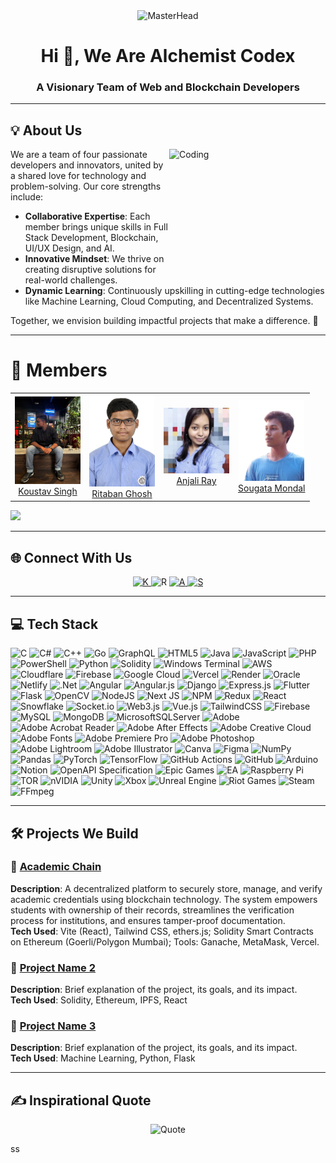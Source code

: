 <div align="center">
  <img src="https://i.pinimg.com/originals/36/2d/5c/362d5c55859146c0c7debfca296ad321.gif" alt="MasterHead">
</div>


<h1 align="center">Hi 👋, We Are Alchemist Codex</h1>
<h3 align="center">A Visionary Team of Web and Blockchain Developers</h3>

---

## 💡 About Us

<img align="right" alt="Coding" width="250" height="200" src="https://media.giphy.com/media/qgQUggAC3Pfv687qPC/giphy.gif">

We are a team of four passionate developers and innovators, united by a shared love for technology and problem-solving. Our core strengths include:

- **Collaborative Expertise**: Each member brings unique skills in Full Stack Development, Blockchain, UI/UX Design, and AI.
- **Innovative Mindset**: We thrive on creating disruptive solutions for real-world challenges.
- **Dynamic Learning**: Continuously upskilling in cutting-edge technologies like Machine Learning, Cloud Computing, and Decentralized Systems.

Together, we envision building impactful projects that make a difference. 🚀

---

# 💫 Members

<table>
  <tbody>
    <tr>
      <td align="center">
        <a href="https://github.com/koustavx08" target="_blank" rel="nofollow">
          <img src="images/koustav.jpg" width="105" alt="@Koustav" style="max-width:100%;"><br/>Koustav Singh
        </a>
      </td>
      <td align="center">
        <a href="https://github.com/ritaban06" target="_blank" rel="nofollow">
          <img src="images/ritaban.jpg" width="105" alt="@Ritaban" style="max-width:100%;"><br/>Ritaban Ghosh
        </a>
      </td>
      <td align="center">
        <a href="https://github.com/AnjaliRayyy" target="_blank" rel="nofollow">
          <img src="images/anjali.jpg" width="105" alt="@Anjali" style="max-width:100%;"><br/>Anjali Ray
        </a>
      </td>
      <td align="center">
        <a href="https://github.com/Kisuke-Urahara-Code-Whiz" target="_blank" rel="nofollow">
          <img src="images/sougata.png" width="105" alt="@Sougata" style="max-width:100%;"><br/>Sougata Mondal
        </a>
      </td>
    </tr>
  </tbody>
</table>

 ![](https://www.animatedimages.org/data/media/562/animated-line-image-0381.gif)

---

## 🌐 Connect With Us

<p align="center">
<a href="https://linktr.ee/koustaavs" target="blank"><img src="https://img.icons8.com/?size=100&id=111032&format=png&color=767fad" alt="K" width="40"/>
</a>
<a href="https://linktr.ee/ritaban06" target="blank" style="text-decoration: none;"><img src ="https://img.icons8.com/?size=100&id=111046&format=png&color=767fad" alt="R" width="40">
</a>
<a href="https://linktr.ee/rayyyanjali" target="blank"><img src="https://img.icons8.com/?size=100&id=38670&format=png&color=767fad" alt="A" width="40"/>
</a>
<a href="https://linktr.ee/member4" target="blank"><img src="https://img.icons8.com/?size=100&id=111048&format=png&color=767fad" alt="S" width="40"/></a>
</p>

---

## 💻 Tech Stack

![C](https://img.shields.io/badge/c-%2300599C.svg?style=plastic&logo=c&logoColor=white)
![C#](https://img.shields.io/badge/c%23-%23239120.svg?style=plastic&logo=csharp&logoColor=white)
![C++](https://img.shields.io/badge/c++-%2300599C.svg?style=plastic&logo=c%2B%2B&logoColor=white)
![Go](https://img.shields.io/badge/go-%2300ADD8.svg?style=plastic&logo=go&logoColor=white)
![GraphQL](https://img.shields.io/badge/-GraphQL-E10098?style=plastic&logo=graphql&logoColor=white)
![HTML5](https://img.shields.io/badge/html5-%23E34F26.svg?style=plastic&logo=html5&logoColor=white)
![Java](https://img.shields.io/badge/java-%23ED8B00.svg?style=plastic&logo=openjdk&logoColor=white)
![JavaScript](https://img.shields.io/badge/javascript-%23323330.svg?style=plastic&logo=javascript&logoColor=%23F7DF1E)
![PHP](https://img.shields.io/badge/php-%23777BB4.svg?style=plastic&logo=php&logoColor=white)
![PowerShell](https://img.shields.io/badge/PowerShell-%235391FE.svg?style=plastic&logo=powershell&logoColor=white)
![Python](https://img.shields.io/badge/python-3670A0?style=plastic&logo=python&logoColor=ffdd54)
![Solidity](https://img.shields.io/badge/Solidity-%23363636.svg?style=plastic&logo=solidity&logoColor=white)
![Windows Terminal](https://img.shields.io/badge/Windows%20Terminal-%234D4D4D.svg?style=plastic&logo=windows-terminal&logoColor=white)
![AWS](https://img.shields.io/badge/AWS-%23FF9900.svg?style=plastic&logo=amazon-aws&logoColor=white)
![Cloudflare](https://img.shields.io/badge/Cloudflare-F38020?style=plastic&logo=Cloudflare&logoColor=white)
![Firebase](https://img.shields.io/badge/firebase-%23039BE5.svg?style=plastic&logo=firebase)
![Google Cloud](https://img.shields.io/badge/GoogleCloud-%234285F4.svg?style=plastic&logo=google-cloud&logoColor=white)
![Vercel](https://img.shields.io/badge/vercel-%23000000.svg?style=plastic&logo=vercel&logoColor=white)
![Render](https://img.shields.io/badge/Render-%46E3B7.svg?style=plastic&logo=render&logoColor=white)
![Oracle](https://img.shields.io/badge/Oracle-F80000?style=plastic&logo=oracle&logoColor=white)
![Netlify](https://img.shields.io/badge/netlify-%23000000.svg?style=plastic&logo=netlify&logoColor=#00C7B7)
![.Net](https://img.shields.io/badge/.NET-5C2D91?style=plastic&logo=.net&logoColor=white)
![Angular](https://img.shields.io/badge/angular-%23DD0031.svg?style=plastic&logo=angular&logoColor=white)
![Angular.js](https://img.shields.io/badge/angular.js-%23E23237.svg?style=plastic&logo=angularjs&logoColor=white)
![Django](https://img.shields.io/badge/django-%23092E20.svg?style=plastic&logo=django&logoColor=white)
![Express.js](https://img.shields.io/badge/express.js-%23404d59.svg?style=plastic&logo=express&logoColor=%2361DAFB)
![Flutter](https://img.shields.io/badge/Flutter-%2302569B.svg?style=plastic&logo=Flutter&logoColor=white)
![Flask](https://img.shields.io/badge/flask-%23000.svg?style=plastic&logo=flask&logoColor=white)
![OpenCV](https://img.shields.io/badge/opencv-%23white.svg?style=plastic&logo=opencv&logoColor=white)
![NodeJS](https://img.shields.io/badge/node.js-6DA55F?style=plastic&logo=node.js&logoColor=white)
![Next JS](https://img.shields.io/badge/Next-black?style=plastic&logo=next.js&logoColor=white)
![NPM](https://img.shields.io/badge/NPM-%23CB3837.svg?style=plastic&logo=npm&logoColor=white)
![Redux](https://img.shields.io/badge/redux-%23593d88.svg?style=plastic&logo=redux&logoColor=white)
![React](https://img.shields.io/badge/react-%2320232a.svg?style=plastic&logo=react&logoColor=%2361DAFB)
![Snowflake](https://img.shields.io/badge/snowflake-%2329B5E8.svg?style=plastic&logo=snowflake&logoColor=white)
![Socket.io](https://img.shields.io/badge/Socket.io-black?style=plastic&logo=socket.io&badgeColor=010101)
![Web3.js](https://img.shields.io/badge/web3.js-F16822?style=plastic&logo=web3.js&logoColor=white)
![Vue.js](https://img.shields.io/badge/vue.js-%2335495e.svg?style=plastic&logo=vuedotjs&logoColor=%234FC08D)
![TailwindCSS](https://img.shields.io/badge/tailwindcss-%2338B2AC.svg?style=plastic&logo=tailwind-css&logoColor=white)
![Firebase](https://img.shields.io/badge/firebase-a08021?style=plastic&logo=firebase&logoColor=ffcd34)
![MySQL](https://img.shields.io/badge/mysql-4479A1.svg?style=plastic&logo=mysql&logoColor=white)
![MongoDB](https://img.shields.io/badge/MongoDB-%234ea94b.svg?style=plastic&logo=mongodb&logoColor=white)
![MicrosoftSQLServer](https://img.shields.io/badge/Microsoft%20SQL%20Server-CC2927?style=plastic&logo=microsoft%20sql%20server&logoColor=white)
![Adobe](https://img.shields.io/badge/adobe-%23FF0000.svg?style=plastic&logo=adobe&logoColor=white)
![Adobe Acrobat Reader](https://img.shields.io/badge/Adobe%20Acrobat%20Reader-EC1C24.svg?style=plastic&logo=Adobe%20Acrobat%20Reader&logoColor=white)
![Adobe After Effects](https://img.shields.io/badge/Adobe%20After%20Effects-9999FF.svg?style=plastic&logo=Adobe%20After%20Effects&logoColor=white)
![Adobe Creative Cloud](https://img.shields.io/badge/Adobe%20Creative%20Cloud-DA1F26.svg?style=plastic&logo=Adobe%20Creative%20Cloud&logoColor=white)
![Adobe Fonts](https://img.shields.io/badge/Adobe%20Fonts-000B1D.svg?style=plastic&logo=Adobe%20Fonts&logoColor=white)
![Adobe Premiere Pro](https://img.shields.io/badge/Adobe%20Premiere%20Pro-9999FF.svg?style=plastic&logo=Adobe%20Premiere%20Pro&logoColor=white)
![Adobe Photoshop](https://img.shields.io/badge/adobe%20photoshop-%2331A8FF.svg?style=plastic&logo=adobe%20photoshop&logoColor=white)
![Adobe Lightroom](https://img.shields.io/badge/Adobe%20Lightroom-31A8FF.svg?style=plastic&logo=Adobe%20Lightroom&logoColor=white)
![Adobe Illustrator](https://img.shields.io/badge/adobe%20illustrator-%23FF9A00.svg?style=plastic&logo=adobe%20illustrator&logoColor=white)
![Canva](https://img.shields.io/badge/Canva-%2300C4CC.svg?style=plastic&logo=Canva&logoColor=white)
![Figma](https://img.shields.io/badge/figma-%23F24E1E.svg?style=plastic&logo=figma&logoColor=white)
![NumPy](https://img.shields.io/badge/numpy-%23013243.svg?style=plastic&logo=numpy&logoColor=white)
![Pandas](https://img.shields.io/badge/pandas-%23150458.svg?style=plastic&logo=pandas&logoColor=white)
![PyTorch](https://img.shields.io/badge/PyTorch-%23EE4C2C.svg?style=plastic&logo=PyTorch&logoColor=white)
![TensorFlow](https://img.shields.io/badge/TensorFlow-%23FF6F00.svg?style=plastic&logo=TensorFlow&logoColor=white)
![GitHub Actions](https://img.shields.io/badge/github%20actions-%232671E5.svg?style=plastic&logo=githubactions&logoColor=white)
![GitHub](https://img.shields.io/badge/github-%23121011.svg?style=plastic&logo=github&logoColor=white)
![Arduino](https://img.shields.io/badge/-Arduino-00979D?style=plastic&logo=Arduino&logoColor=white)
![Notion](https://img.shields.io/badge/Notion-%23000000.svg?style=plastic&logo=notion&logoColor=white)
![OpenAPI Specification](https://img.shields.io/badge/openapiinitiative-%23000000.svg?style=plastic&logo=openapiinitiative&logoColor=white)
![Epic Games](https://img.shields.io/badge/epicgames-%23313131.svg?style=plastic&logo=epicgames&logoColor=white)
![EA](https://img.shields.io/badge/ea-%23000000.svg?style=plastic&logo=ea&logoColor=white)
![Raspberry Pi](https://img.shields.io/badge/-Raspberry_Pi-C51A4A?style=plastic&logo=Raspberry-Pi)
![TOR](https://img.shields.io/badge/tor-%237E4798.svg?style=plastic&logo=tor-project&logoColor=white)
![nVIDIA](https://img.shields.io/badge/nVIDIA-%2376B900.svg?style=plastic&logo=nVIDIA&logoColor=white)
![Unity](https://img.shields.io/badge/unity-%23000000.svg?style=plastic&logo=unity&logoColor=white)
![Xbox](https://img.shields.io/badge/xbox-%23107C10.svg?style=plastic&logo=xbox&logoColor=white)
![Unreal Engine](https://img.shields.io/badge/unrealengine-%23313131.svg?style=plastic&logo=unrealengine&logoColor=white)
![Riot Games](https://img.shields.io/badge/riotgames-D32936.svg?style=plastic&logo=riotgames&logoColor=white)
![Steam](https://img.shields.io/badge/steam-%23000000.svg?style=plastic&logo=steam&logoColor=white)
![FFmpeg](https://shields.io/badge/FFmpeg-%23171717.svg?logo=ffmpeg&style=plastic&labelColor=171717&logoColor=5cb85c)

---

## 🛠️ Projects We Build

### 🔗 [Academic Chain](https://github.com/Alchemist-Codex/blockchain-education)

**Description**: A decentralized platform to securely store, manage, and verify academic credentials using blockchain technology. The system empowers students with ownership of their records, streamlines the verification process for institutions, and ensures tamper-proof documentation.  
**Tech Used**: Vite (React), Tailwind CSS, ethers.js; Solidity Smart Contracts on Ethereum (Goerli/Polygon Mumbai); Tools: Ganache, MetaMask, Vercel.

### 🔗 [Project Name 2](#)

**Description**: Brief explanation of the project, its goals, and its impact.  
**Tech Used**: Solidity, Ethereum, IPFS, React

### 🔗 [Project Name 3](#)

**Description**: Brief explanation of the project, its goals, and its impact.  
**Tech Used**: Machine Learning, Python, Flask

---

## ✍️ Inspirational Quote

<p align="center">
<img src="https://quotes-github-readme.vercel.app/api?type=horizontal&theme=tokyonight" alt="Quote">
</p>
ss
